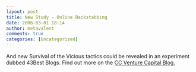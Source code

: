 ```yaml
---
layout: post
title: New Study - Online Backstabbing
date: 2006-03-01 18:14
author: metavalent
comments: true
categories: [Uncategorized]
---
```

And new Survival of the Vicious tactics could be revealed in an experiment dubbed 43Best Blogs.  Find out more on the <a href="http://venturecapital.foundnews.com/how-to-play-bloggers-egos-43best-blogs/">CC Venture Capital Blog.</a>
